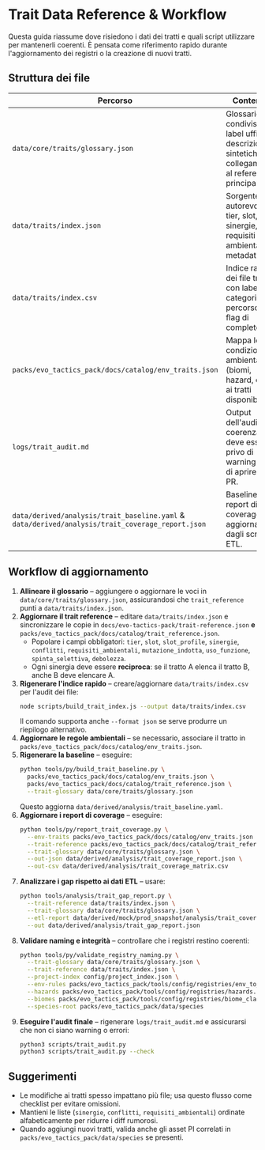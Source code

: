 # Trait Data Reference & Workflow

Questa guida riassume dove risiedono i dati dei tratti e quali script utilizzare per mantenerli coerenti. È pensata come riferimento rapido durante l'aggiornamento dei registri o la creazione di nuovi tratti.

## Struttura dei file

| Percorso | Contenuto | Note |
| --- | --- | --- |
| `data/core/traits/glossary.json` | Glossario condiviso con label ufficiali, descrizioni sintetiche e collegamento al reference principale. | Usato da strumenti ETL e validazione. |
| `data/traits/index.json` | Sorgente autorevole per tier, slot, sinergie, requisiti ambientali e metadati PI. | Duplicato in `docs/evo-tactics-pack/trait-reference.json` (web) e `packs/evo_tactics_pack/docs/catalog/trait_reference.json` (bundle pack); **tutte le copie vanno aggiornate insieme**. |
| `data/traits/index.csv` | Indice rapido dei file trait con label, categoria/tipo, percorso e flag di completezza. | Generato da `node scripts/build_trait_index.js` per facilitare audit e inventari. |
| `packs/evo_tactics_pack/docs/catalog/env_traits.json` | Mappa le condizioni ambientali (biomi, hazard, ecc.) ai tratti disponibili. | Necessario per report di coverage. |
| `logs/trait_audit.md` | Output dell'audit di coerenza; deve essere privo di warning prima di aprire una PR. | Generato da `scripts/trait_audit.py`. |
| `data/derived/analysis/trait_baseline.yaml` & `data/derived/analysis/trait_coverage_report.json` | Baseline e report di coverage aggiornati dagli script ETL. | Utili per verificare la copertura sui nove assi. |

## Workflow di aggiornamento

1. **Allineare il glossario** – aggiungere o aggiornare le voci in `data/core/traits/glossary.json`, assicurandosi che `trait_reference` punti a `data/traits/index.json`.
2. **Aggiornare il trait reference** – editare `data/traits/index.json` e sincronizzare le copie in `docs/evo-tactics-pack/trait-reference.json` **e** `packs/evo_tactics_pack/docs/catalog/trait_reference.json`.
   - Popolare i campi obbligatori: `tier`, `slot`, `slot_profile`, `sinergie`, `conflitti`, `requisiti_ambientali`, `mutazione_indotta`, `uso_funzione`, `spinta_selettiva`, `debolezza`.
   - Ogni sinergia deve essere **reciproca**: se il tratto A elenca il tratto B, anche B deve elencare A.
3. **Rigenerare l'indice rapido** – creare/aggiornare `data/traits/index.csv` per l'audit dei file:
   ```bash
   node scripts/build_trait_index.js --output data/traits/index.csv
   ```
   Il comando supporta anche `--format json` se serve produrre un riepilogo alternativo.
4. **Aggiornare le regole ambientali** – se necessario, associare il tratto in `packs/evo_tactics_pack/docs/catalog/env_traits.json`.
5. **Rigenerare la baseline** – eseguire:
   ```bash
   python tools/py/build_trait_baseline.py \
     packs/evo_tactics_pack/docs/catalog/env_traits.json \
     packs/evo_tactics_pack/docs/catalog/trait_reference.json \
     --trait-glossary data/core/traits/glossary.json
   ```
   Questo aggiorna `data/derived/analysis/trait_baseline.yaml`.
6. **Aggiornare i report di coverage** – eseguire:
   ```bash
   python tools/py/report_trait_coverage.py \
     --env-traits packs/evo_tactics_pack/docs/catalog/env_traits.json \
     --trait-reference packs/evo_tactics_pack/docs/catalog/trait_reference.json \
     --trait-glossary data/core/traits/glossary.json \
     --out-json data/derived/analysis/trait_coverage_report.json \
     --out-csv data/derived/analysis/trait_coverage_matrix.csv
   ```
7. **Analizzare i gap rispetto ai dati ETL** – usare:
   ```bash
   python tools/analysis/trait_gap_report.py \
     --trait-reference data/traits/index.json \
     --trait-glossary data/core/traits/glossary.json \
     --etl-report data/derived/mock/prod_snapshot/analysis/trait_coverage_report.json \
     --out data/derived/analysis/trait_gap_report.json
   ```
8. **Validare naming e integrità** – controllare che i registri restino coerenti:
   ```bash
   python tools/py/validate_registry_naming.py \
     --trait-glossary data/core/traits/glossary.json \
     --trait-reference data/traits/index.json \
     --project-index config/project_index.json \
     --env-rules packs/evo_tactics_pack/tools/config/registries/env_to_traits.yaml \
     --hazards packs/evo_tactics_pack/tools/config/registries/hazards.yaml \
     --biomes packs/evo_tactics_pack/tools/config/registries/biome_classes.yaml \
     --species-root packs/evo_tactics_pack/data/species
   ```
9. **Eseguire l'audit finale** – rigenerare `logs/trait_audit.md` e assicurarsi che non ci siano warning o errori:
   ```bash
   python3 scripts/trait_audit.py
   python3 scripts/trait_audit.py --check
   ```

## Suggerimenti

- Le modifiche ai tratti spesso impattano più file; usa questo flusso come checklist per evitare omissioni.
- Mantieni le liste (`sinergie`, `conflitti`, `requisiti_ambientali`) ordinate alfabeticamente per ridurre i diff rumorosi.
- Quando aggiungi nuovi tratti, valida anche gli asset PI correlati in `packs/evo_tactics_pack/data/species` se presenti.
